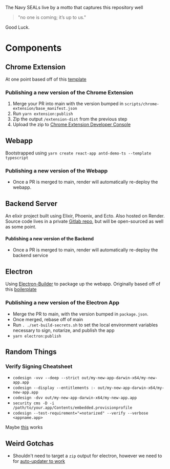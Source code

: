The Navy SEALs live by a motto that captures this repository well

> "no one is coming; it’s up to us."

Good Luck.

# Components
## Chrome Extension
At one point based off of this [template](https://github.com/sivertschou/react-typescript-chrome-extension-boilerplate)


### Publishing a new version of the Chrome Extension
1. Merge your PR into main with the version bumped in `scripts/chrome-extension/base_manifest.json`
2. Run `yarn extension:publish`
3. Zip the output `/extension-dist` from the previous step  
4. Upload the zip to [Chrome Extension Developer Console](https://chrome.google.com/webstore/devconsole/)


## Webapp
Bootstrapped using `yarn create react-app antd-demo-ts --template typescript`


### Publishing a new version of the Webapp
- Once a PR is merged to main, render will automatically re-deploy the webapp. 


## Backend Server
An elixir project built using Elixir, Phoenix, and Ecto. Also hosted on Render. Source code lives in a private [Gitlab repo](https://gitlab.com/peak1/peak-backend), but will be open-sourced as well as some point.  



#### Publishing a new version of the Backend
- Once a PR is merged to main, render will automatically re-deploy the backend service 



## Electron
Using [Electron-Builder](https://www.electron.build/) to package up the webapp. Originally based off of this [boilerplate](https://github.com/yhirose/react-typescript-electron-sample-with-create-react-app-and-electron-builder)


### Publishing a new version of the Electron App
- Merge the PR to main, with the version bumped in `package.json`. 
- Once merged, rebase off of main
- Run `. ./set-build-secrets.sh` to set the local environment variables necessary to sign, notarize, and publish the app
- `yarn electron:publish`


## Random Things
### Verify Signing Cheatsheet
- `codesign -vvv --deep --strict out/my-new-app-darwin-x64/my-new-app.app`
- `codesign --display --entitlements :- out/my-new-app-darwin-x64/my-new-app.app` 
- `codesign -dvv out/my-new-app-darwin-x64/my-new-app.app`
- `security cms -D -i /path/to/your.app/Contents/embedded.provisionprofile`
- `codesign --test-requirement="=notarized" --verify --verbose <appname.app>`

Maybe [this](https://snippets.cacher.io/snippet/354a3eb7b0dcbe711383) works

## Weird Gotchas
- Shouldn't need to target a `zip` output for electron, however we need to for [auto-updater to work](https://github.com/electron-userland/electron-builder/issues/2199) 
